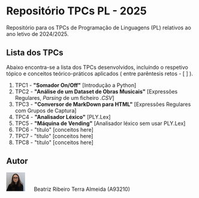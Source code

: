 # Repositório TPCs PL - 2025

Repositório para os TPCs de Programação de Linguagens (PL) relativos ao ano letivo de 2024/2025.

## Lista dos TPCs

Abaixo encontra-se a lista dos TPCs desenvolvidos, incluíndo o respetivo tópico e conceitos teórico-práticos aplicados ( entre parêntesis retos - \[ \] ).

1. TPC1 - **"Somador On/Off"** \[Introdução a Python\]
2. TPC2 - **"Análise de um Dataset de Obras Musicais"** \[Expressões Regulares, _Parsing_ de um ficheiro _.CSV_\]
3. TPC3 - **"Conversor de MarkDown para HTML"** \[Expressões Regulares com Grupos de Captura\]
4. TPC4 - **"Analisador Léxico"** \[PLY.Lex\]
5. TPC5 - **"Máquina de Vending"** \[Analisador léxico sem usar PLY.Lex\]
6. TPC6 - "título" \[conceitos here\]
7. TPC7 - "título" \[conceitos here\]
8. TPC8 - "título" \[conceitos here\]

## Autor

<img alt="Author Photo" src=".assets/A93210.jpg" width="50" height="50"> &nbsp;&nbsp;&nbsp;&nbsp; Beatriz Ribeiro Terra Almeida (A93210)
